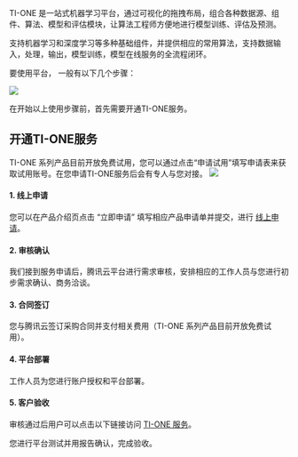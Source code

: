 TI-ONE 是一站式机器学习平台，通过可视化的拖拽布局，组合各种数据源、组件、算法、模型和评估模块，让算法工程师方便地进行模型训练、评估及预测。

支持机器学习和深度学习等多种基础组件，并提供相应的常用算法，支持数据输入，处理，输出，模型训练，模型在线服务的全流程闭环。

要使用平台， 一般有以下几个步骤：

![](https://main.qcloudimg.com/raw/dc0927acf76997910e9d55e1528ee5d4.png)

在开始以上使用步骤前，首先需要开通TI-ONE服务。

## 开通TI-ONE服务

TI-ONE 系列产品目前开放免费试用，您可以通过点击“申请试用”填写申请表来获取试用账号。在您申请TI-ONE服务后会有专人与您对接。
![](https://main.qcloudimg.com/raw/c3c9375fcc41ceb826c105103b090139.png)
#### 1. 线上申请

您可以在产品介绍页点击 “立即申请” 填写相应产品申请单并提交，进行 [线上申请](https://cloud.tencent.com/act/apply/TI)。
#### 2. 审核确认

我们接到服务申请后，腾讯云平台进行需求审核，安排相应的工作人员与您进行初步需求确认、商务洽谈。

#### 3. 合同签订

您与腾讯云签订采购合同并支付相关费用（TI-ONE 系列产品目前开放免费试用）。

#### 4. 平台部署

工作人员为您进行账户授权和平台部署。

#### 5. 客户验收

审核通过后用户可以点击以下链接访问 [TI-ONE 服务](https://tio.cloud.tencent.com)。

您进行平台测试并用报告确认，完成验收。